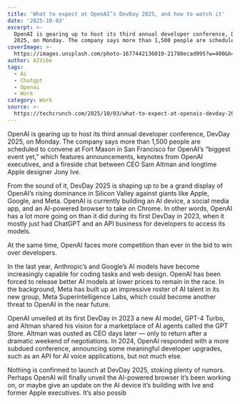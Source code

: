 ```yaml
---
title: 'What to expect at OpenAI’s DevDay 2025, and how to watch it'
date: '2025-10-03'
excerpt: >-
  OpenAI is gearing up to host its third annual developer conference, DevDay
  2025, on Monday. The company says more than 1,500 people are scheduled to c...
coverImage: >-
  https://images.unsplash.com/photo-1677442136019-21780ecad995?w=400&h=200&fit=crop&auto=format
author: AIVibe
tags:
  - Ai
  - Chatgpt
  - Openai
  - Work
category: Work
source: >-
  https://techcrunch.com/2025/10/03/what-to-expect-at-openais-devday-2025-and-how-to-watch-it/
---
```

OpenAI is gearing up to host its third annual developer conference, DevDay 2025, on Monday. The company says more than 1,500 people are scheduled to convene at Fort Mason in San Francisco for OpenAI’s “biggest event yet,” which features announcements, keynotes from OpenAI executives, and a fireside chat between CEO Sam Altman and longtime Apple designer Jony Ive.

From the sound of it, DevDay 2025 is shaping up to be a grand display of OpenAI’s rising dominance in Silicon Valley against giants like Apple, Google, and Meta. OpenAI is currently building an AI device, a social media app, and an AI-powered browser to take on Chrome. In other words, OpenAI has a lot more going on than it did during its first DevDay in 2023, when it mostly just had ChatGPT and an API business for developers to access its models.


	
	




	
	



At the same time, OpenAI faces more competition than ever in the bid to win over developers.

In the last year, Anthropic’s and Google’s AI models have become increasingly capable for coding tasks and web design. OpenAI has been forced to release better AI models at lower prices to remain in the race. In the background, Meta has built up an impressive roster of AI talent in its new group, Meta Superintelligence Labs, which could become another threat to OpenAI in the near future.

OpenAI unveiled at its first DevDay in 2023 a new AI model, GPT-4 Turbo, and Altman shared his vision for a marketplace of AI agents called the GPT Store. Altman was ousted as CEO days later — only to return after a dramatic weekend of negotiations. In 2024, OpenAI responded with a more subdued conference, announcing some meaningful developer upgrades, such as an API for AI voice applications, but not much else.

Nothing is confirmed to launch at DevDay 2025, stoking plenty of rumors. Perhaps OpenAI will finally unveil the AI-powered browser it’s been working on, or maybe give an update on the AI device it’s building with Ive and former Apple executives. It’s also possib
